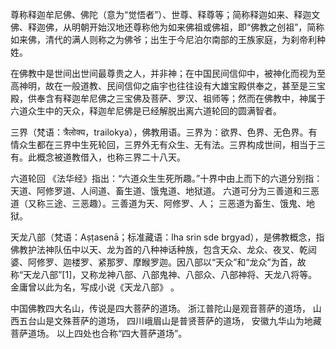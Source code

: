 尊称释迦牟尼佛、佛陀（意为“觉悟者”）、世尊、释尊等；简称释迦如来、释迦文佛、释迦佛，从明朝开始汉地还尊称他为如来佛祖或佛祖，即“佛教之创祖”，简称如来佛，清代的满人则称之为佛爷；出生于今尼泊尔南部的王族家庭，为刹帝利种姓。


在佛教中是世间出世间最尊贵之人，并非神；在中国民间信仰中，被神化而视为至高神明，故在一般道教、民间信仰之庙宇也往往设有大雄宝殿供奉之，甚至是三宝殿，供奉含有释迦牟尼佛之三宝佛及菩萨、罗汉、祖师等；然而在佛教中，神属于六道众生中的天众，释迦牟尼佛是已经解脱出离六道轮回的圆满智者。



三界（梵语：त्रैलोक्य，trailokya），佛教用语。三界为：欲界、色界、无色界。有情众生都在三界中生死轮回，三界外无有众生、无有法。三界构成世间，相当于三有。此概念被道教借入，也称三界二十八天。


六道轮回
《法华经》指出：“六道众生生死所趣。”十界中由上而下的六道分别指：天道、阿修罗道、人间道、畜生道、饿鬼道、地狱道。
六道可分为三善道和三恶道（又称三途、三恶趣）。三善道为天、阿修罗、人； 三恶道为畜生、饿鬼、地狱。


天龙八部（梵语：Aṣṭasenā；标准藏语：lha srin sde brgyad），是佛教概念，指佛教护法神队伍中以天、龙为首的八种神话种族，包含天众、龙众、夜叉、乾闼婆、阿修罗、迦楼罗、紧那罗、摩睺罗迦。因八部以“天众”和“龙众”为首，故称“天龙八部”[1]，又称龙神八部、八部鬼神、八部众、八部神将、天龙八将等。金庸曾以此为名，写成小说《天龙八部》 。




中国佛教四大名山，传说是四大菩萨的道场。
浙江普陀山是观音菩萨的道场，
山西五台山是文殊菩萨的道场，
四川峨眉山是普贤菩萨的道场，
安徽九华山为地藏菩萨道场。
以上四处也合称“四大菩萨道场”。





